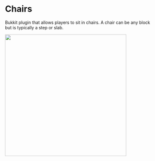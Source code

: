 Chairs
======
Bukkit plugin that allows players to sit in chairs. A chair can be any block but is typically a step or slab.

<!--[Image of Samistine sitting on a chair in minecraft]-->
<img src="http://i.imgur.com/MkGiEF2.png" align="left" width="400" >
